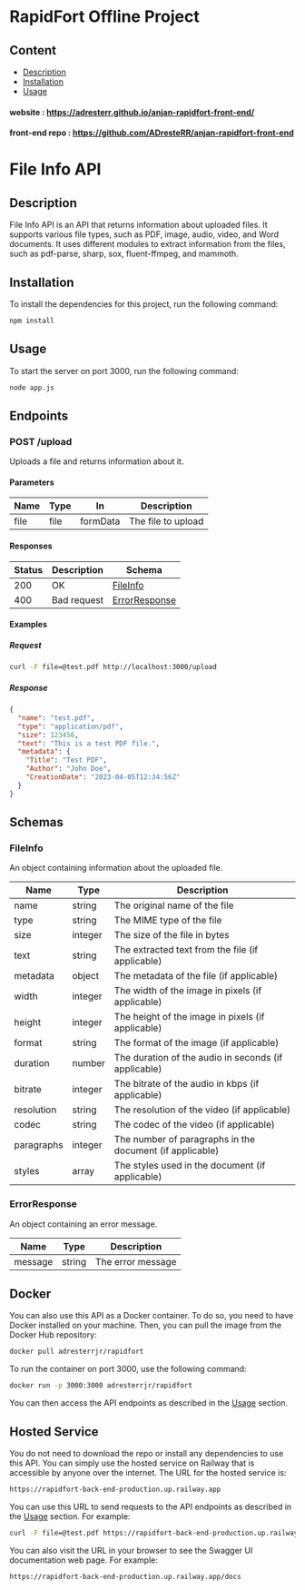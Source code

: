# RapidFort Offline Project
## Content
- [Description](#Description)
- [Installation](#Installation)
- [Usage](#Usage)

#### website : https://adresterr.github.io/anjan-rapidfort-front-end/
#### front-end repo : https://github.com/ADresteRR/anjan-rapidfort-front-end
# File Info API
<a name="Description"></a>
## Description

File Info API is an API that returns information about uploaded files. It supports various file types, such as PDF, image, audio, video, and Word documents. It uses different modules to extract information from the files, such as pdf-parse, sharp, sox, fluent-ffmpeg, and mammoth.
<a name="Installation"></a>
## Installation

To install the dependencies for this project, run the following command:

```bash
npm install
```
<a name="Usage"></a>
## Usage

To start the server on port 3000, run the following command:

```bash
node app.js
```

## Endpoints

### POST /upload

Uploads a file and returns information about it.

#### Parameters

| Name | Type | In | Description |
| ---- | ---- | -- | ----------- |
| file | file | formData | The file to upload |

#### Responses

| Status | Description | Schema |
| ------ | ----------- | ------ |
| 200    | OK          | [FileInfo](#fileinfo) |
| 400    | Bad request | [ErrorResponse](#errorresponse) |

#### Examples

##### Request

```bash
curl -F file=@test.pdf http://localhost:3000/upload
```

##### Response

```json
{
  "name": "test.pdf",
  "type": "application/pdf",
  "size": 123456,
  "text": "This is a test PDF file.",
  "metadata": {
    "Title": "Test PDF",
    "Author": "John Doe",
    "CreationDate": "2023-04-05T12:34:56Z"
  }
}
```

## Schemas

### FileInfo

An object containing information about the uploaded file.

| Name       | Type   | Description                                      |
| ---------- | ------ | ------------------------------------------------ |
| name       | string | The original name of the file                    |
| type       | string | The MIME type of the file                        |
| size       | integer| The size of the file in bytes                    |
| text       | string | The extracted text from the file (if applicable) |
| metadata   | object | The metadata of the file (if applicable)         |
| width      | integer| The width of the image in pixels (if applicable) |
| height     | integer| The height of the image in pixels (if applicable)|
| format     | string | The format of the image (if applicable)          |
| duration   | number | The duration of the audio in seconds (if applicable)|
| bitrate    | integer| The bitrate of the audio in kbps (if applicable) |
| resolution | string | The resolution of the video (if applicable)      |
| codec      | string | The codec of the video (if applicable)           |
| paragraphs | integer| The number of paragraphs in the document (if applicable)|
| styles     | array  | The styles used in the document (if applicable)  |

### ErrorResponse

An object containing an error message.

| Name    | Type   | Description         |
| ------- | ------ | ------------------- |
| message | string | The error message   |

## Docker

You can also use this API as a Docker container. To do so, you need to have Docker installed on your machine. Then, you can pull the image from the Docker Hub repository:

```bash
docker pull adresterrjr/rapidfort
```

To run the container on port 3000, use the following command:

```bash
docker run -p 3000:3000 adresterrjr/rapidfort
```

You can then access the API endpoints as described in the [Usage](#usage) section.


## Hosted Service

You do not need to download the repo or install any dependencies to use this API. You can simply use the hosted service on Railway that is accessible by anyone over the internet. The URL for the hosted service is:

```bash
https://rapidfort-back-end-production.up.railway.app
```

You can use this URL to send requests to the API endpoints as described in the [Usage](#usage) section. For example:

```bash
curl -F file=@test.pdf https://rapidfort-back-end-production.up.railway.app/upload
```

You can also visit the URL in your browser to see the Swagger UI documentation web page. For example:

```bash
https://rapidfort-back-end-production.up.railway.app/docs
```


